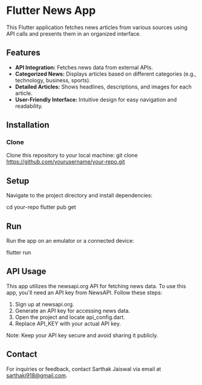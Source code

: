 # Flutter News App

This Flutter application fetches news articles from various sources using API calls and presents them in an organized interface.

## Features

- **API Integration:** Fetches news data from external APIs.
- **Categorized News:** Displays articles based on different categories (e.g., technology, business, sports).
- **Detailed Articles:** Shows headlines, descriptions, and images for each article.
- **User-Friendly Interface:** Intuitive design for easy navigation and readability.

## Installation

### Clone

Clone this repository to your local machine:
git clone https://github.com/yourusername/your-repo.git



## Setup
Navigate to the project directory and install dependencies:

 cd your-repo
 flutter pub get

## Run
Run the app on an emulator or a connected device:

 flutter run

## API Usage
This app utilizes the newsapi.org API for fetching news data. To use this app, you'll need an API key from NewsAPI. Follow these steps:

1. Sign up at newsapi.org.
2. Generate an API key for accessing news data.
3. Open the project and locate api_config.dart.
4. Replace API_KEY with your actual API key.

Note: Keep your API key secure and avoid sharing it publicly.

## Contact
For inquiries or feedback, contact Sarthak Jaiswal via email at sarthakj918@gmail.com.
